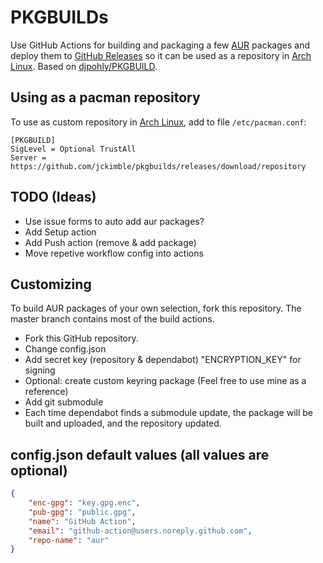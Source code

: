 # PKGBUILDs

Use GitHub Actions for building and packaging a few [AUR](https://aur.archlinux.org) packages and deploy them to [GitHub Releases](https://github.com/jckimble/pkgbuilds/releases) so it can be used as a repository in [Arch Linux](https://www.archlinux.org).  Based on [djpohly/PKGBUILD](https://github.com/djpohly/PKGBUILD).


## Using as a pacman repository

To use as custom repository in [Arch Linux](https://www.archlinux.org), add to file `/etc/pacman.conf`:

```
[PKGBUILD]
SigLevel = Optional TrustAll
Server = https://github.com/jckimble/pkgbuilds/releases/download/repository
```

## TODO (Ideas)

  - Use issue forms to auto add aur packages?
  - Add Setup action
  - Add Push action (remove & add package)
  - Move repetive workflow config into actions

## Customizing

To build AUR packages of your own selection, fork this repository.  The master branch contains most of the build actions.

  - Fork this GitHub repository.
  - Change config.json
  - Add secret key (repository & dependabot) "ENCRYPTION_KEY" for signing
  - Optional: create custom keyring package (Feel free to use mine as a reference)
  - Add git submodule
  - Each time dependabot finds a submodule update, the package will be built and uploaded, and the repository updated.

## config.json default values (all values are optional)
```json
{
    "enc-gpg": "key.gpg.enc",
    "pub-gpg": "public.gpg",
    "name": "GitHub Action",
    "email": "github-action@users.noreply.github.com",
    "repo-name": "aur"
}
```